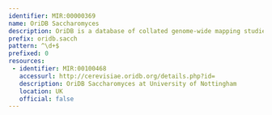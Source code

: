 ```yaml
---
identifier: MIR:00000369
name: OriDB Saccharomyces
description: OriDB is a database of collated genome-wide mapping studies of confirmed and predicted replication origin sites in Saccharomyces cerevisiae and the fission yeast Schizosaccharomyces pombe. This collection references Saccharomyces cerevisiae.
prefix: oridb.sacch
pattern: ^\d+$
prefixed: 0
resources:
 - identifier: MIR:00100468
   accessurl: http://cerevisiae.oridb.org/details.php?id=
   description: OriDB Saccharomyces at University of Nottingham
   location: UK
   official: false
---
```

